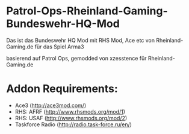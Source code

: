 # Patrol-Ops-Rheinland-Gaming-Bundeswehr-HQ-Mod
Das ist das Bundeswehr HQ Mod mit RHS Mod, Ace etc von Rheinland-Gaming.de für das Spiel Arma3

basierend auf Patrol Ops, gemodded von xzesstence für Rheinland-Gaming.de


# Addon Requirements:

- Ace3 (http://ace3mod.com/)
- RHS: AFRF (http://www.rhsmods.org/mod/1)
- RHS: USAF (http://www.rhsmods.org/mod/2)
- Taskforce Radio (http://radio.task-force.ru/en/)
